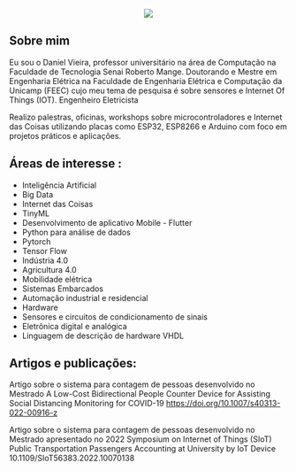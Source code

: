 
<p align="center">
  <img src= "https://github.com/danielvieira95/danielvieira95/blob/main/LOGO%20DANI%20PROJECTS%20.bmp">
</p>





## Sobre mim
Eu sou o Daniel Vieira, professor universitário na área de Computação na Faculdade de Tecnologia Senai Roberto Mange.
Doutorando e Mestre em Engenharia Elétrica na Faculdade de Engenharia Elétrica e Computação da Unicamp (FEEC) cujo meu tema de pesquisa é sobre sensores e Internet Of Things (IOT).
Engenheiro Eletricista

Realizo palestras, oficinas, workshops sobre microcontroladores e Internet das Coisas utilizando placas como ESP32, ESP8266 e Arduino com foco em projetos práticos e aplicações.


## Áreas de interesse :
* Inteligência Artificial
* Big Data
* Internet das Coisas
* TinyML
* Desenvolvimento de aplicativo Mobile - Flutter
* Python para análise de dados
* Pytorch
* Tensor Flow
* Indústria 4.0
* Agricultura 4.0
* Mobilidade elétrica
* Sistemas Embarcados
* Automação industrial e residencial
* Hardware
* Sensores e circuitos de condicionamento de sinais
* Eletrônica digital e analógica
* Linguagem de descrição de hardware VHDL

## Artigos e publicações:
Artigo sobre o sistema para contagem de pessoas desenvolvido no Mestrado
A Low-Cost Bidirectional People Counter Device for Assisting Social Distancing Monitoring for COVID-19
https://doi.org/10.1007/s40313-022-00916-z

Artigo sobre o sistema para contagem de pessoas desenvolvido no Mestrado apresentado no 2022 Symposium on Internet of Things (SIoT)
Public Transportation Passengers Accounting at University by IoT Device
10.1109/SIoT56383.2022.10070138



